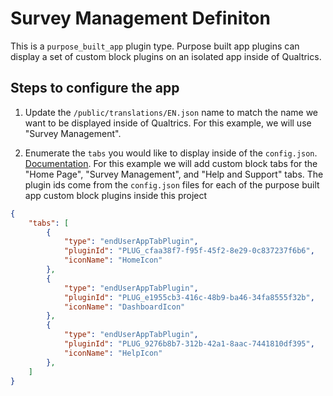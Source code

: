 # Survey Management Definiton

This is a `purpose_built_app` plugin type. Purpose built app plugins can display a set of custom block plugins on an isolated app inside of Qualtrics.

## Steps to configure the app

1. Update the `/public/translations/EN.json` name to match the name we want to be displayed inside of Qualtrics. For this example, we will use "Survey Management".

2. Enumerate the `tabs` you would like to display inside of the `config.json`. [Documentation](https://developer.qualtrics.com/developer/portal/documentation/purpose-built-app-deep-dive#step-2-add-tabs-to-your-purpose-built-app-plugin). For this example we will add custom block tabs for the "Home Page", "Survey Management", and "Help and Support" tabs. The plugin ids come from the `config.json` files for each of the purpose built app custom block plugins inside this project

``` json
{
    "tabs": [
        {
            "type": "endUserAppTabPlugin",
            "pluginId": "PLUG_cfaa38f7-f95f-45f2-8e29-0c837237f6b6",
            "iconName": "HomeIcon"
        },
        {
            "type": "endUserAppTabPlugin",
            "pluginId": "PLUG_e1955cb3-416c-48b9-ba46-34fa8555f32b",
            "iconName": "DashboardIcon"
        },
        {
            "type": "endUserAppTabPlugin",
            "pluginId": "PLUG_9276b8b7-312b-42a1-8aac-7441810df395",
            "iconName": "HelpIcon"
        },
    ]
}

```
